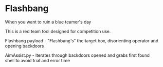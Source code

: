 # Flashbang
When you want to ruin a blue teamer's day

This is a red team tool designed for competition use.

Flashbang payload - "Flashbang's" the target box, disorienting operator and opening backdoors

AimAssist.py - Iterates through backdoors opened and grabs first found shell to avoid trial and error time
